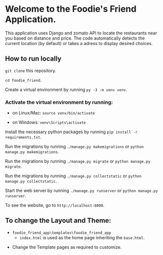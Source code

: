 # Welcome to the Foodie's Friend Application.

This application uses Django and zomato API to locate the restaurants near you based on distance and price.
The code automatically detects the current location (by default) or takes a adress to display desired choices.


## How to run locally

`git clone` this repository.

`cd foodie_friend`.

Create a virtual environment by running `py -3 -m venv venv`.

### Activate the virtual environment by running:

  * on Linux/Mac: `source venv/bin/activate`

  * on Windows: `venv\Scripts\activate`

Install the necessary python packages by running `pip install -r requirements.txt`.

Run the migrations by running `./manage.py makemigrations` or `python manage.py makemigrations`.

Run the migrations by running `./manage.py migrate` or `python manage.py migrate`.

Run the migrations by running `./manage.py collectstatic` or `python manage.py collectstatic`.

Start the web server by running `./manage.py runserver` or `python manage.py runserver`.

To see the website, go to `http://localhost:8000`.

## To change the Layout and Theme:

* `foodie_friend_app\templates\foodie_friend_app`    
    * `index.html` is used as the home page inheriting the `base.html`.
    
 - Change the Template pages as required to customize.
